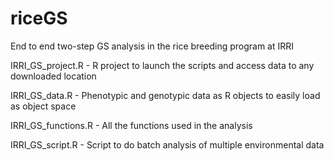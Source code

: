 # riceGS

End to end two-step GS analysis in the rice breeding program at IRRI 

IRRI_GS_project.R - R project to launch the scripts and access data to any downloaded location

IRRI_GS_data.R - Phenotypic and genotypic data as R objects to easily load as object space

IRRI_GS_functions.R  - All the functions used in the analysis

IRRI_GS_script.R - Script to do batch analysis of multiple environmental data


